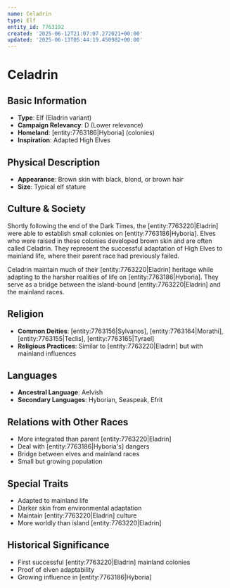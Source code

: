 ```yaml
---
name: Celadrin
type: Elf
entity_id: 7763192
created: '2025-06-12T21:07:07.272021+00:00'
updated: '2025-06-13T05:44:19.450982+00:00'
---
```


# Celadrin

## Basic Information
- **Type**: Elf (Eladrin variant)
- **Campaign Relevancy**: D (Lower relevance)
- **Homeland**: [entity:7763186|Hyboria] (colonies)
- **Inspiration**: Adapted High Elves

## Physical Description
- **Appearance**: Brown skin with black, blond, or brown hair
- **Size**: Typical elf stature

## Culture & Society
Shortly following the end of the Dark Times, the [entity:7763220|Eladrin] were able to establish small colonies on [entity:7763186|Hyboria]. Elves who were raised in these colonies developed brown skin and are often called Celadrin. They represent the successful adaptation of High Elves to mainland life, where their parent race had previously failed.

Celadrin maintain much of their [entity:7763220|Eladrin] heritage while adapting to the harsher realities of life on [entity:7763186|Hyboria]. They serve as a bridge between the island-bound [entity:7763220|Eladrin] and the mainland races.

## Religion
- **Common Deities**: [entity:7763156|Sylvanos], [entity:7763164|Morathi], [entity:7763155|Teclis], [entity:7763165|Tyrael]
- **Religious Practices**: Similar to [entity:7763220|Eladrin] but with mainland influences

## Languages
- **Ancestral Language**: Aelvish
- **Secondary Languages**: Hyborian, Seaspeak, Efrit

## Relations with Other Races
- More integrated than parent [entity:7763220|Eladrin]
- Deal with [entity:7763186|Hyboria's] dangers
- Bridge between elves and mainland races
- Small but growing population

## Special Traits
- Adapted to mainland life
- Darker skin from environmental adaptation
- Maintain [entity:7763220|Eladrin] culture
- More worldly than island [entity:7763220|Eladrin]

## Historical Significance
- First successful [entity:7763220|Eladrin] mainland colonies
- Proof of elven adaptability
- Growing influence in [entity:7763186|Hyboria]